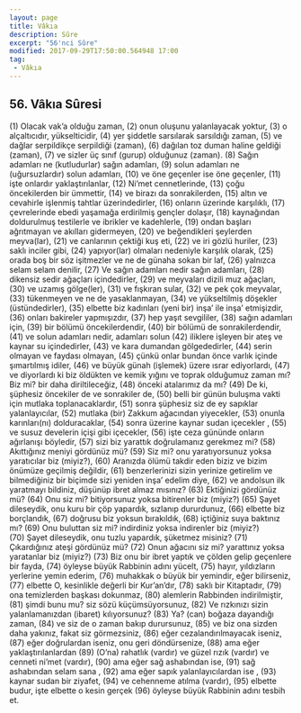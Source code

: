 ```yaml
---
layout: page
title: Vâkıa
description: Sûre
excerpt: "56'nci Sûre"
modified: 2017-09-29T17:50:00.564948 17:00
tag: 
 - Vâkıa
---
```


## 56. Vâkıa Sûresi

(1) Olacak vak’a olduğu zaman,
(2) onun oluşunu yalanlayacak yoktur,
(3) o alçaltıcıdır, yükselticidir,
(4) yer şiddetle sarsılarak sarsıldığı zaman,
(5) ve dağlar serpildikçe serpildiği (zaman),
(6) dağılan toz duman haline geldiği (zaman),
(7) ve sizler üç sınıf (gurup) olduğunuz (zaman).
(8) Sağın adamları ne (kutludurlar) sağın adamları,
(9) solun adamları ne (uğursuzlardır) solun adamları,
(10) ve öne geçenler ise öne geçenler,
(11) işte onlardır yaklaştırılanlar,
(12) Ni’met cennetlerinde,
(13) çoğu öncekilerden bir ümmettir, 
(14) ve birazı da sonrakilerden,
(15) altın ve cevahirle işlenmiş tahtlar üzerindedirler,
(16) onların üzerinde karşılıklı, 
(17) çevrelerinde ebedi yaşamağa erdirilmiş gençler dolaşır,
(18) kaynağından doldurulmuş testilerle ve ibrikler ve kadehlerle,
(19) ondan başları ağrıtmayan ve akılları gidermeyen,
(20) ve beğendikleri şeylerden meyva(lar),
(21) ve canlarının çektiği kuş eti,
(22) ve iri gözlü huriler,
(23) saklı inciler gibi,
(24) yapıyor(lar) olmaları nedeniyle karşılık olarak,
(25) orada boş bir söz işitmezler ve ne de günaha sokan bir laf,
(26) yalnızca selam selam denilir,
(27) Ve sağın adamları nedir sağın adamları,
(28) dikensiz sedir ağaçları içindedirler,
(29) ve meyvaları dizili muz ağaçları,
(30) ve uzamış gölge(ler),
(31) ve fışkıran sular,
(32) ve pek çok meyvalar,
(33) tükenmeyen ve ne de yasaklanmayan,
(34) ve yükseltilmiş döşekler (üstündedirler),
(35) elbette biz kadınları (yeni bir) inşa’ ile inşa’ etmişizdir,
(36) onları bakireler yapmışızdır,
(37) hep yaşıt sevgililer,
(38) sağın adamları için,
(39) bir bölümü öncekilerdendir,
(40) bir bölümü de sonrakilerdendir,
(41) ve solun adamları nedir, adamları solun
(42) iliklere işleyen bir ateş ve kaynar su içindedirler,
(43) ve kara dumandan gölgededirler,
(44) serin olmayan ve faydası olmayan,
(45) çünkü onlar bundan önce varlık içinde şımartılmış idiler,
(46) ve büyük günah (işlemek) üzere ısrar ediyorlardı,
(47) ve diyorlardı ki biz öldükten ve kemik yığını ve toprak olduğumuz zaman mı? Biz mi? bir daha diriltileceğiz,
(48) önceki atalarımız da mı?
(49) De ki, şüphesiz öncekiler de ve sonrakiler de,
(50) belli bir günün buluşma vakti için mutlaka toplanacaklardır,
(51) sonra şüphesiz siz de ey sapıklar yalanlayıcılar,
(52) mutlaka (bir) Zakkum ağacından yiyecekler,
(53) onunla karınları(nı) dolduracaklar,
(54) sonra  üzerine kaynar sudan içecekler ,
(55) ve susuz develerin içişi gibi içecekler,
(56) işte ceza gününde onların ağırlanışı böyledir,
(57) sizi biz yarattık doğrulamanız gerekmez mi?
(58) Akıttığınız meniyi gördünüz mü?
(59) Siz mi? onu yaratıyorsunuz yoksa yaratıcılar biz (miyiz?),
(60) Aranızda ölümü takdir eden biziz ve bizim önümüze geçilmiş değildir,
(61) benzerlerinizi sizin yerinize getirelim ve bilmediğiniz bir biçimde sizi yeniden inşa’ edelim diye,
(62) ve andolsun ilk yaratmayı bildiniz, düşünüp ibret almaz mısınız?
(63) Ektiğinizi gördünüz mü?
(64) Onu siz mi? bitiyorsunuz yoksa bitirenler biz (miyiz?)
(65) Şayet dileseydik, onu kuru bir çöp yapardık, sızlanıp dururdunuz,
(66) elbette biz borçlandık,
(67) doğrusu biz yoksun bırakıldık,
(68) içtiğiniz suya baktınız mı?
(69) Onu buluttan siz mi? indirdiniz yoksa indirenler biz (miyiz?)	
(70) Şayet dileseydik, onu tuzlu yapardık, şüketmez misiniz?
(71) Çıkardığınız ateşi gördünüz mü?
(72) Onun ağacını siz mi? yarattınız yoksa yaratanlar biz (miyiz?)
(73) Biz onu bir ibret yaptık ve çölden gelip geçenlere bir fayda,
(74) öyleyse büyük Rabbinin adını yücelt, 
(75) hayır, yıldızların yerlerine yemin ederim, 
(76) muhakkak o büyük bir yemindir, eğer bilirseniz, 
(77) elbette O, kesinlikle değerli bir Kur’an’dır,
(78) saklı bir Kitaptadır,
(79) ona temizlerden başkası dokunmaz,
(80) alemlerin Rabbinden indirilmiştir,
(81) şimdi bunu mu? siz sözü küçümsüyorsunuz,
(82) Ve rızkınızı sizin yalanlamanızdan (ibaret) kılıyorsunuz?
(83) Ya? (can) boğaza dayandığı zaman,
(84) ve siz de o zaman bakıp durursunuz,
(85) ve biz ona sizden daha yakınız, fakat siz görmezsiniz,
(86) eğer cezalandırılmayacak iseniz,
(87) eğer doğrulardan iseniz, onu geri döndürsenize,
(88) ama eğer yaklaştırılanlardan
(89) (O’na) rahatlık (vardır) ve güzel rızık (vardır) ve cenneti ni’met (vardır),
(90) ama eğer sağ ashabından ise,
(91) sağ ashabından selam sana ,
(92) ama eğer sapık yalanlayıcılardan ise ,
(93) kaynar sudan bir ziyafet,
(94) ve cehenneme atılma (vardır),
(95) elbette budur, işte elbette o kesin gerçek
(96) öyleyse büyük Rabbinin adını tesbih et.
